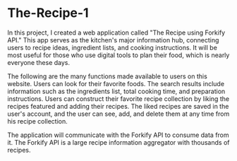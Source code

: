 # The-Recipe-1
In this project, I created a web application called "The Recipe using Forkify API." This app serves as the kitchen's major information hub, connecting users to recipe ideas, ingredient lists, and cooking instructions. It will be most useful for those who use digital tools to plan their food, which is nearly everyone these days.

The following are the many functions made available to users on this website. Users can look for their favorite foods. The search results include information such as the ingredients list, total cooking time, and preparation instructions. Users can construct their favorite recipe collection by liking the recipes featured and adding their recipes. The liked recipes are saved in the user's account, and the user can see, add, and delete them at any time from his recipe collection.

The application will communicate with the Forkify API to consume data from it. The Forkify API is a large recipe information aggregator with thousands of recipes.
